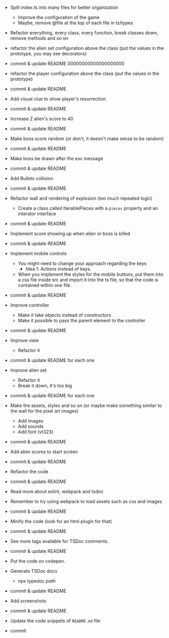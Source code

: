 - Split index.ts into many files for better organization
  - Improve the configuration of the game
  - Maybe, remove @file at the top of each file in ts/types

- Refactor everything, every class, every function, break classes down, remove methods and so on

- refactor the alien set configuration above the class (put the values in the prototype, you may see decorators)
- commit & update README
00000000000000000000
- refactor the player configuration above the class (put the values in the prototype)
- commit & update README

- Add visual clue to show player's resurrection
- commit & update README

- Increase Z alien's score to 40
- commit & update README

- Make boss score random (or don't, it doesn't make sense to be random)
- commit & update README

- Make boss be drawn after the esc message
- commit & update README

- Add Bullets collision
- commit & update README

- Refactor wall and rendering of explosion (too much repeated logic)
  - Create a class called IterablePieces with a `pieces` property and an interator interface
- commit & update README

- Implement score showing up when alien or boss is killed
- commit & update README

- Implement mobile controls
  - You might need to change your approach regarding the keys
    - Idea 1: Actions instead of keys.
  - When you implement the styles for the mobile buttons, put them into 
  a css file inside src and import it into the ts file, so that the code is contained within one file.
- commit & update README

- Improve controller
  - Make it take objects instead of constructors
  - Make it possible to pass the parent element to the controller
- commit & update README

- Improve view
  - Refactor it
- commit & update README for each one

- Improve alien set
  - Refactor it
  - Break it down, it's too big
- commit & update README for each one

- Make the assets, styles and so on (or maybe make something similar to the wall for the pixel art images)
  - Add images
  - Add sounds
  - Add font (vt323)
- commit & update README

- Add alien scores to start screen
- commit & update README

- Refactor the code
- commit & update README

- Read more about eslint, webpack and tsdoc

- Remember to try using webpack to load assets such as css and images
- commit & update README

- Minify the code (look for an html plugin for that)
- commit & update README

- See more tags available for TSDoc comments.
- commit & update README

- Put the code on codepen.


- Generate TSDoc docs
  - npx typedoc _path_
- commit & update README

- Add screenshots
- commit & update README

- Update the code snippets of `README.md` file
- commit
